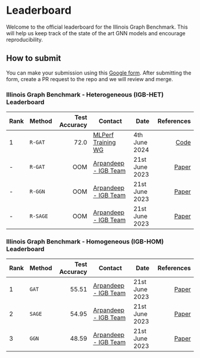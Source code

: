 # Leaderboard

Welcome to the official leaderboard for the Illinois Graph Benchmark. This will help us keep track of the state of the art GNN models and encourage reproducibility. 

## How to submit

You can make your submission using this [Google form](https://forms.gle/h88sdFx173jHRkmb7). After submitting the form, create a PR request to the repo and we will review and merge. 

### Illinois Graph Benchmark - Heterogeneous (IGB-HET) Leaderboard
| Rank | Method | Test Accuracy | Contact | Date | References |
| -- | -- | --: | -- | -- | --: | 
|  1  | `R-GAT`  |  72.0  |  [MLPerf Training WG](mailto:deepak.r.canchi@intel.com)     | 4th June 2024    |   [Code](https://github.com/mlcommons/training/tree/master/graph_neural_network) |
|  -  |    `R-GAT`    |  OOM   |  [Arpandeep - IGB Team](mailto:arpandeepk@gmail.com)   |  21st June 2023  |   [Paper](https://arxiv.org/pdf/2302.13522.pdf)   |
|  -  |    `R-GGN`    |  OOM   |  [Arpandeep - IGB Team](mailto:arpandeepk@gmail.com)   |  21st June 2023  |   [Paper](https://arxiv.org/pdf/2302.13522.pdf)   |
|  -  |    `R-SAGE`    |  OOM   |  [Arpandeep - IGB Team](mailto:arpandeepk@gmail.com)   |  21st June 2023  |   [Paper](https://arxiv.org/pdf/2302.13522.pdf)   |

### Illinois Graph Benchmark - Homogeneous (IGB-HOM) Leaderboard
| Rank | Method | Test Accuracy | Contact | Date | References |
| -- | -- | --: | -- | -- | --: | 
|  1  |    `GAT`    |  55.51   |  [Arpandeep - IGB Team](mailto:arpandeepk@gmail.com)   |  21st June 2023  |   [Paper](https://arxiv.org/pdf/2302.13522.pdf)   |
|  2  |    `SAGE`    |  54.95   |  [Arpandeep - IGB Team](mailto:arpandeepk@gmail.com)   |  21st June 2023  |   [Paper](https://arxiv.org/pdf/2302.13522.pdf)   |
|  3  |    `GGN`    |  48.59   |  [Arpandeep - IGB Team](mailto:arpandeepk@gmail.com)   |  21st June 2023  |   [Paper](https://arxiv.org/pdf/2302.13522.pdf)   |
